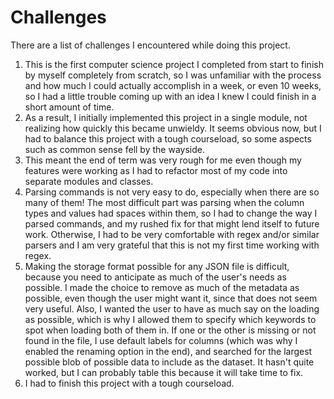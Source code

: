 # Challenges

There are a list of challenges I encountered while doing this project.
1. This is the first computer science project I completed from start to finish by myself completely from scratch, so I was unfamiliar with the process and how much I could actually accomplish in a week, or even 10 weeks, so I had a little trouble coming up with an idea I knew I could finish in a short amount of time.
2. As a result, I initially implemented this project in a single module, not realizing how quickly this became unwieldy. It seems obvious now, but I had to balance this project with a tough courseload, so some aspects such as common sense fell by the wayside.
3. This meant the end of term was very rough for me even though my features were working as I had to refactor most of my code into separate modules and classes.
4. Parsing commands is not very easy to do, especially when there are so many of them! The most difficult part was parsing when the column types and values had spaces within them, so I had to change the way I parsed commands, and my rushed fix for that might lend itself to future work. Otherwise, I had to be very comfortable with regex and/or similar parsers and I am very grateful that this is not my first time working with regex.
5. Making the storage format possible for any JSON file is difficult, because you need to anticipate as much of the user's needs as possible. I made the choice to remove as much of the metadata as possible, even though the user might want it, since that does not seem very useful. Also, I wanted the user to have as much say on the loading as possible, which is why I allowed them to specify which keywords to spot when loading both of them in. If one or the other is missing or not found in the file, I use default labels for columns (which was why I enabled the renaming option in the end), and searched for the largest possible blob of possible data to include as the dataset. It hasn't quite worked, but I can probably table this because it will take time to fix.
6. I had to finish this project with a tough courseload.